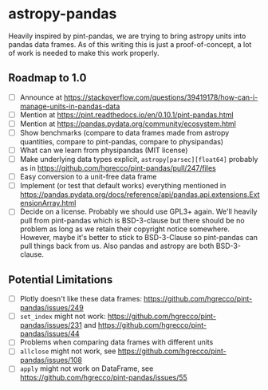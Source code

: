 # astropy-pandas

Heavily inspired by pint-pandas, we are trying to bring astropy units into pandas data frames. As of this writing this is just a proof-of-concept, a lot of work is needed to make this work properly.

## Roadmap to 1.0

* [ ] Announce at https://stackoverflow.com/questions/39419178/how-can-i-manage-units-in-pandas-data
* [ ] Mention at https://pint.readthedocs.io/en/0.10.1/pint-pandas.html
* [ ] Mention at https://pandas.pydata.org/community/ecosystem.html
* [ ] Show benchmarks (compare to data frames made from astropy quantities, compare to pint-pandas, compare to physipandas)
* [ ] What can we learn from physipandas (MIT license)
* [ ] Make underlying data types explicit, `astropy[parsec][float64]` probably as in https://github.com/hgrecco/pint-pandas/pull/247/files
* [ ] Easy conversion to a unit-free data frame
* [ ] Implement (or test that default works) everything mentioned in https://pandas.pydata.org/docs/reference/api/pandas.api.extensions.ExtensionArray.html
* [ ] Decide on a license. Probably we should use GPL3+ again. We'll heavily pull from pint-pandas which is BSD-3-clause but there should be no problem as long as we retain their copyright notice somewhere. However, maybe it's better to stick to BSD-3-Clause so pint-pandas can pull things back from us. Also pandas and astropy are both BSD-3-clause.

## Potential Limitations

* [ ] Plotly doesn't like these data frames: https://github.com/hgrecco/pint-pandas/issues/249
* [ ] `set_index` might not work: https://github.com/hgrecco/pint-pandas/issues/231 and https://github.com/hgrecco/pint-pandas/issues/44
* [ ] Problems when comparing data frames with different units
* [ ] `allclose` might not work, see https://github.com/hgrecco/pint-pandas/issues/108
* [ ] `apply` might not work on DataFrame, see https://github.com/hgrecco/pint-pandas/issues/55
